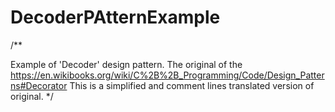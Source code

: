 # DecoderPAtternExample
/**

Example of 'Decoder' design pattern.
The original of the https://en.wikibooks.org/wiki/C%2B%2B_Programming/Code/Design_Patterns#Decorator
This is a simplified and comment lines translated version of original. */

